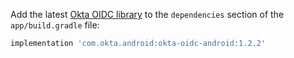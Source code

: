 Add the latest [Okta OIDC library](https://github.com/okta/okta-oidc-android) to the `dependencies` section of the `app/build.gradle` file:

```gradle
implementation 'com.okta.android:okta-oidc-android:1.2.2'
```
